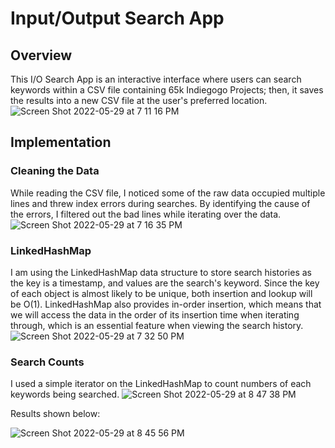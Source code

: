 # Input/Output Search App

## Overview
This I/O Search App is an interactive interface where users can search keywords within a CSV file containing 65k Indiegogo Projects; then, it saves the results into a new CSV file at the user's preferred location. 
![Screen Shot 2022-05-29 at 7 11 16 PM](https://user-images.githubusercontent.com/84875731/170904685-68eefbf8-c6f8-44b8-a43f-e3d57788b940.png)

## Implementation
  ### Cleaning the Data
  While reading the CSV file, I noticed some of the raw data occupied multiple lines and threw index errors during searches. By identifying the cause of the errors, I filtered out the bad lines while iterating over the data.
  ![Screen Shot 2022-05-29 at 7 16 35 PM](https://user-images.githubusercontent.com/84875731/170905153-cfb431f1-9f29-4ea3-8f30-6436e5d7faa0.png)
  ### LinkedHashMap
  I am using the LinkedHashMap data structure to store search histories as the key is a timestamp, and values are the search's keyword. Since the key of each object is almost likely to be unique, both insertion and lookup will be O(1). LinkedHashMap also provides in-order insertion, which means that we will access the data in the order of its insertion time when iterating through, which is an essential feature when viewing the search history.
![Screen Shot 2022-05-29 at 7 32 50 PM](https://user-images.githubusercontent.com/84875731/170906650-f2207303-892a-406c-a587-4b016c1b2179.png)
  ### Search Counts
  I used a simple iterator on the LinkedHashMap to count numbers of each keywords being searched. 
![Screen Shot 2022-05-29 at 8 47 38 PM](https://user-images.githubusercontent.com/84875731/170913681-6986f4f9-60bc-492b-8a63-6671177226cc.png)
  
  Results shown below:
  
  ![Screen Shot 2022-05-29 at 8 45 56 PM](https://user-images.githubusercontent.com/84875731/170913526-65852ee9-f891-44c4-bfcd-a2490bcecb0f.png)
